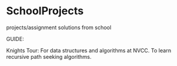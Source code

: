 # SchoolProjects
projects/assignment solutions from school 

GUIDE:

Knights Tour: For data structures and algorithms at NVCC. To learn recursive path seeking algorithms.
